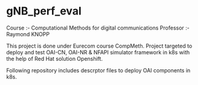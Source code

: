 # gNB_perf_eval

Course :-  Computational Methods for digital communications
Professor :- Raymond KNOPP

This project is done under Eurecom course CompMeth. Project targeted to deploy and test OAI-CN, OAI-NR & NFAPI simulator framework in k8s with the help of Red Hat solution Openshift.

Following repository includes descrptor files to deploy OAI components in k8s.
